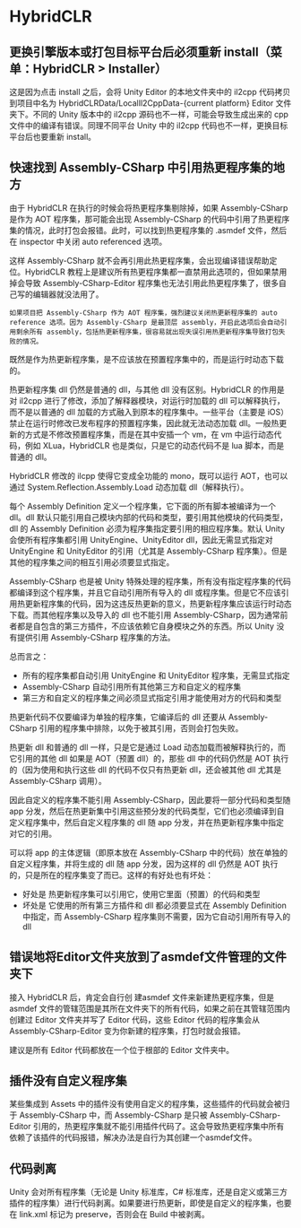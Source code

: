# HybridCLR

## 更换引擎版本或打包目标平台后必须重新 install（菜单：HybridCLR > Installer）

这是因为点击 install 之后，会将 Unity Editor 的本地文件夹中的 il2cpp 代码拷贝到项目中名为 HybridCLRData/LocalIl2CppData-{current platform} Editor 文件夹下。不同的 Unity 版本中的 il2cpp 源码也不一样，可能会导致生成出来的 cpp 文件中的编译有错误。同理不同平台 Unity 中的 il2cpp 代码也不一样，更换目标平台后也要重新 install。

## 快速找到 Assembly-CSharp 中引用热更程序集的地方

由于 HybridCLR 在执行的时候会将热更程序集剔除掉，如果 Assembly-CSharp 是作为 AOT 程序集，那可能会出现 Assembly-CSharp 的代码中引用了热更程序集的情况，此时打包会报错。此时，可以找到热更程序集的 .asmdef 文件，然后在 inspector 中关闭 auto referenced 选项。

这样 Assembly-CSharp 就不会再引用此热更程序集，会出现编译错误帮助定位。HybridCLR 教程上是建议所有热更程序集都一直禁用此选项的，但如果禁用掉会导致 Assembly-CSharp-Editor 程序集也无法引用此热更程序集了，很多自己写的编辑器就没法用了。

```
如果项目把 Assembly-CSharp 作为 AOT 程序集，强烈建议关闭热更新程序集的 auto reference 选项。因为 Assembly-CSharp 是最顶层 assembly，开启此选项后会自动引用剩余所有 assembly，包括热更新程序集，很容易就出现失误引用热更新程序集导致打包失败的情况。
```

既然是作为热更新程序集，是不应该放在预置程序集中的，而是运行时动态下载的。


热更新程序集 dll 仍然是普通的 dll，与其他 dll 没有区别。HybridCLR 的作用是对 il2cpp 进行了修改，添加了解释器模块，对运行时加载的 dll 可以解释执行，而不是以普通的 dll 加载的方式融入到原本的程序集中。一些平台（主要是 iOS）禁止在运行时修改已发布程序的预置程序集，因此就无法动态加载 dll。一般热更新的方式是不修改预置程序集，而是在其中安插一个 vm，在 vm 中运行动态代码，例如 XLua，HybridCLR 也是类似，只是它的动态代码不是 lua 脚本，而是普通的 dll。

HybridCLR 修改的 ilcpp 使得它变成全功能的 mono，既可以运行 AOT，也可以通过 System.Reflection.Assembly.Load 动态加载 dll（解释执行）。

每个 Assembly Definition 定义一个程序集，它下面的所有脚本被编译为一个 dll。dll 默认只能引用自己模块内部的代码和类型，要引用其他模块的代码类型，dll 的 Assembly Definition 必须为程序集指定要引用的相应程序集。默认 Unity 会使所有程序集都引用 UnityEngine、UnityEditor dll，因此无需显式指定对 UnityEngine 和 UnityEditor 的引用（尤其是 Assembly-CSharp 程序集）。但是其他的程序集之间的相互引用必须要显式指定。

Assembly-CSharp 也是被 Unity 特殊处理的程序集，所有没有指定程序集的代码都编译到这个程序集，并且它自动引用所有导入的 dll 或程序集。但是它不应该引用热更新程序集的代码，因为这违反热更新的意义，热更新程序集应该运行时动态下载。而其他程序集以及导入的 dll 也不能引用 Assembly-CSharp，因为通常前者都是自包含的第三方插件，不应该依赖它自身模块之外的东西。所以 Unity 没有提供引用 Assembly-CSharp 程序集的方法。

总而言之：

- 所有的程序集都自动引用 UnityEngine 和 UnityEditor 程序集，无需显式指定
- Assembly-CSharp 自动引用所有其他第三方和自定义的程序集
- 第三方和自定义的程序集之间必须显式指定引用才能使用对方的代码和类型

热更新代码不仅要编译为单独的程序集，它编译后的 dll 还要从 Assembly-CSharp 引用的程序集中排除，以免于被其引用，否则会打包失败。

热更新 dll 和普通的 dll 一样，只是它是通过 Load 动态加载而被解释执行的，而它引用的其他 dll 如果是 AOT（预置 dll）的，那些 dll 中的代码仍然是 AOT 执行的（因为使用和执行这些 dll 的代码不仅只有热更新 dll，还会被其他 dll 尤其是 Assembly-CSharp 调用）。

因此自定义的程序集不能引用 Assembly-CSharp，因此要将一部分代码和类型随 app 分发，然后在热更新集中引用这些预分发的代码类型，它们也必须编译到自定义程序集中，然后自定义程序集的 dll 随 app 分发，并在热更新程序集中指定对它的引用。

可以将 app 的主体逻辑（即原本放在 Assembly-CSharp 中的代码）放在单独的自定义程序集，并将生成的 dll 随 app 分发，因为这样的 dll 仍然是 AOT 执行的，只是所在的程序集变了而已。这样的有好处也有坏处：

- 好处是 热更新程序集可以引用它，使用它里面（预置）的代码和类型
- 坏处是 它使用的所有第三方插件和 dll 都必须要显式在 Assembly Definition 中指定，而 Assembly-CSharp 程序集则不需要，因为它自动引用所有导入的 dll

## 错误地将Editor文件夹放到了asmdef文件管理的文件夹下

接入 HybridCLR 后，肯定会自行创 建asmdef 文件来新建热更程序集，但是 asmdef 文件的管辖范围是其所在文件夹下的所有代码，如果之前在其管辖范围内创建过 Editor 文件夹并写了 Editor 代码，这些 Editor 代码的程序集会从 Assembly-CSharp-Editor 变为你新建的程序集，打包时就会报错。

建议是所有 Editor 代码都放在一个位于根部的 Editor 文件夹中。

## 插件没有自定义程序集

某些集成到 Assets 中的插件没有使用自定义的程序集，这些插件的代码就会被归于 Assembly-CSharp 中，而 Assembly-CSharp 是只被 Assembly-CSharp-Editor 引用的，热更程序集就不能引用插件代码了。这会导致热更程序集中所有依赖了该插件的代码报错，解决办法是自行为其创建一个asmdef文件。

## 代码剥离

Unity 会对所有程序集（无论是 Unity 标准库，C# 标准库，还是自定义或第三方插件的程序集）进行代码剥离。如果要进行热更新，即使是自定义的程序集，也要在 link.xml 标记为 preserve，否则会在 Build 中被剥离。

